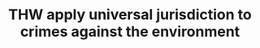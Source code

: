 ---
title: "THW apply universal jurisdiction to crimes against the environment"
infoslide: ""
round: "Showcase"
weight: 18
videos: ['WQrZJexxU1c', 'JgXlnubN6e8', 'laSfJaDXy_E', 'NVP50LV5p3U', 'q7txhlVn8EI', 'qHm1KSypj-o', 'WSQHbIk5s-I']
tags: ['Justice System', 'Environment']
layout: "motion"
categories: ["motions"]
---